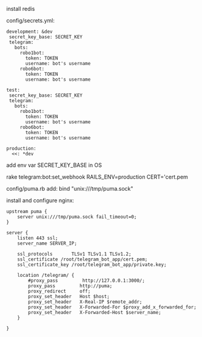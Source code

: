 install redis

config/secrets.yml:
```
development: &dev
 secret_key_base: SECRET_KEY
 telegram:
   bots:
     robo1bot:
       token: TOKEN
       username: bot's username
     robo6bot:
       token: TOKEN
       username: bot's username
       
test:
 secret_key_base: SECRET_KEY
 telegram:
   bots:
     robo1bot:
       token: TOKEN
       username: bot's username
     robo6bot:
       token: TOKEN
       username: bot's username
   
production:
  <<: *dev
```

add env var SECRET_KEY_BASE in OS

rake telegram:bot:set_webhook RAILS_ENV=production CERT='cert.pem

config/puma.rb add: bind "unix:///tmp/puma.sock"

install and configure nginx:
```
upstream puma {
    server unix:///tmp/puma.sock fail_timeout=0;
}

server {
    listen 443 ssl;
    server_name SERVER_IP;

    ssl_protocols       TLSv1 TLSv1.1 TLSv1.2;
    ssl_certificate /root/telegram_bot_app/cert.pem;
    ssl_certificate_key /root/telegram_bot_app/private.key;

    location /telegram/ {
        #proxy_pass         http://127.0.0.1:3000/;
        proxy_pass         http://puma;
        proxy_redirect     off;
        proxy_set_header   Host $host;
        proxy_set_header   X-Real-IP $remote_addr;
        proxy_set_header   X-Forwarded-For $proxy_add_x_forwarded_for;
        proxy_set_header   X-Forwarded-Host $server_name;
    }

}
```
